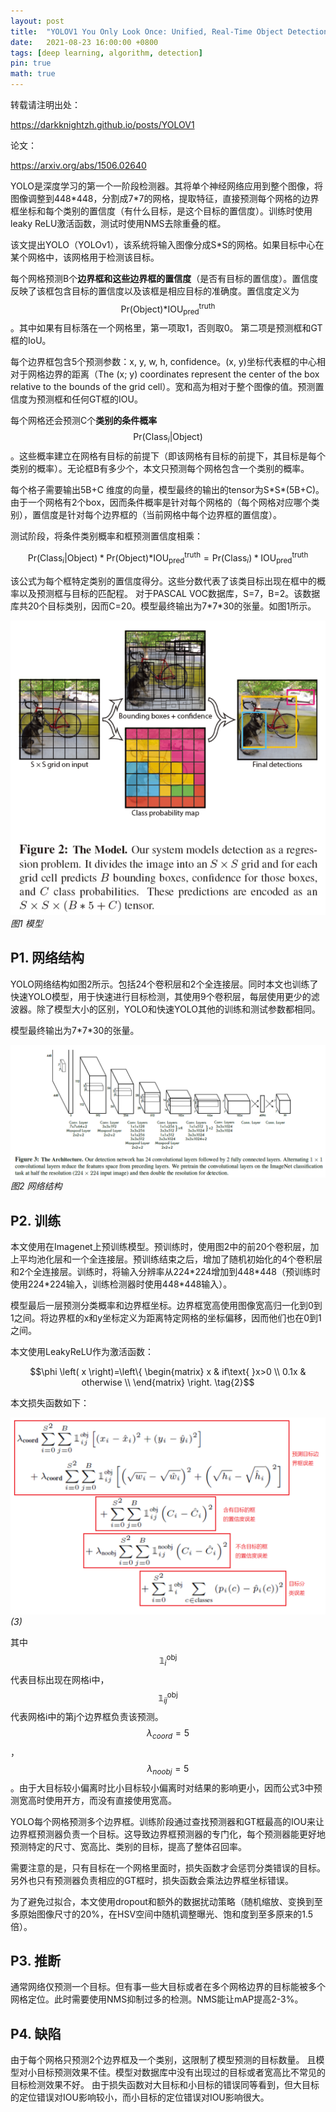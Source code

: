 ```yaml
---
layout: post
title:  "YOLOV1 You Only Look Once: Unified, Real-Time Object Detection"
date:   2021-08-23 16:00:00 +0800
tags: [deep learning, algorithm, detection]
pin: true
math: true
---
```


<style> h1 { border-bottom: none } </style>

转载请注明出处：

<https://darkknightzh.github.io/posts/YOLOV1>

论文：

<https://arxiv.org/abs/1506.02640>

YOLO是深度学习的第一个一阶段检测器。其将单个神经网络应用到整个图像，将图像调整到448\*448，分割成7\*7的网格，提取特征，直接预测每个网格的边界框坐标和每个类别的置信度（有什么目标，是这个目标的置信度）。训练时使用leaky ReLU激活函数，测试时使用NMS去除重叠的框。

该文提出YOLO（YOLOv1），该系统将输入图像分成S\*S的网格。如果目标中心在某个网格中，该网格用于检测该目标。

每个网格预测B个**边界框和这些边界框的置信度**（是否有目标的置信度）。置信度反映了该框包含目标的置信度以及该框是相应目标的准确度。置信度定义为
$$\text{Pr}\left( \text{Object} \right)\text{*IOU}_{\text{pred}}^{\text{truth}}$$
。其中如果有目标落在一个网格里，第一项取1，否则取0。 第二项是预测框和GT框的IoU。

每个边界框包含5个预测参数：x, y, w, h, confidence。(x, y)坐标代表框的中心相对于网格边界的距离（The (x; y) coordinates represent the center of the box relative to the bounds of the grid cell）。宽和高为相对于整个图像的值。预测置信度为预测框和任何GT框的IOU。

每个网格还会预测C个**类别的条件概率**
$$\text{Pr}\left( \text{Clas}{ {\text{s}}_{i}}\left| \text{Object} \right. \right)$$
。这些概率建立在网格有目标的前提下（即该网格有目标的前提下，其目标是每个类别的概率）。无论框B有多少个，本文只预测每个网格包含一个类别的概率。

每个格子需要输出5B+C 维度的向量，模型最终的输出的tensor为S\*S\*(5B+C)。由于一个网格有2个box，因而条件概率是针对每个网格的（每个网格对应哪个类别），置信度是针对每个边界框的（当前网格中每个边界框的置信度）。

测试阶段，将条件类别概率和框预测置信度相乘：

$$\text{Pr}\left( \text{Clas}{ {\text{s}}_{i}}\left| \text{Object} \right. \right)*\text{Pr}\left( \text{Object} \right)\text{*IOU}_{\text{pred}}^{\text{truth}}=\text{Pr}\left( \text{Clas}{ {\text{s}}_{i}} \right)*\text{IOU}_{\text{pred}}^{\text{truth}} \tag{1}$$

该公式为每个框特定类别的置信度得分。这些分数代表了该类目标出现在框中的概率以及预测框与目标的匹配程。
对于PASCAL VOC数据库，S=7，B=2。该数据库共20个目标类别，因而C=20。模型最终输出为7\*7\*30的张量。如图1所示。

![1](/assets/post/2021-08-25-YOLOV1/1model.png)
_图1 模型_

## P1. 网络结构

YOLO网络结构如图2所示。包括24个卷积层和2个全连接层。同时本文也训练了快速YOLO模型，用于快速进行目标检测，其使用9个卷积层，每层使用更少的滤波器。除了模型大小的区别，YOLO和快速YOLO其他的训练和测试参数都相同。

模型最终输出为7\*7\*30的张量。
 
![2](/assets/post/2021-08-25-YOLOV1/2architecture.png)
_图2 网络结构_

## P2. 训练

本文使用在Imagenet上预训练模型。预训练时，使用图2中的前20个卷积层，加上平均池化层和一个全连接层。预训练结束之后，增加了随机初始化的4个卷积层和2个全连接层。训练时，将输入分辨率从224\*224增加到448\*448（预训练时使用224\*224输入，训练检测器时使用448\*448输入）。

模型最后一层预测分类概率和边界框坐标。边界框宽高使用图像宽高归一化到0到1之间。将边界框的x和y坐标定义为距离特定网格的坐标偏移，因而他们也在0到1之间。

本文使用LeakyReLU作为激活函数：

$$\phi \left( x \right)=\left\{ \begin{matrix}
   x & if\text{ }x>0  \\
   0.1x & otherwise  \\
\end{matrix} \right. \tag{2}$$

本文损失函数如下：

![3](/assets/post/2021-08-25-YOLOV1/3loss.png)
_(3)_

其中
$$\mathbb{1}_{i}^{\text{obj}}$$
代表目标出现在网格i中，
$$\mathbb{1}_{ij}^{\text{obj}}$$
代表网格i中的第j个边界框负责该预测。
$${ {\lambda }_{coord}}=5$$
，
$${ {\lambda }_{noobj}}=5$$
。由于大目标较小偏离时比小目标较小偏离时对结果的影响更小，因而公式3中预测宽高时使用开方，而没有直接使用宽高。

YOLO每个网格预测多个边界框。训练阶段通过查找预测器和GT框最高的IOU来让边界框预测器负责一个目标。这导致边界框预测器的专门化，每个预测器能更好地预测特定的尺寸、宽高比、类别的目标，提高了整体召回率。

需要注意的是，只有目标在一个网格里面时，损失函数才会惩罚分类错误的目标。另外也只有预测器负责相应的GT框时，损失函数会乘法边界框坐标错误。

为了避免过拟合，本文使用dropout和额外的数据扰动策略（随机缩放、变换到至多原始图像尺寸的20%，在HSV空间中随机调整曝光、饱和度到至多原来的1.5倍）。

## P3. 推断

通常网络仅预测一个目标。但有事一些大目标或者在多个网格边界的目标能被多个网格定位。此时需要使用NMS抑制过多的检测。NMS能让mAP提高2-3%。

## P4. 缺陷

由于每个网格只预测2个边界框及一个类别，这限制了模型预测的目标数量。 且模型对小目标预测效果不佳。模型对数据库中没有出现过的目标或者宽高比不常见的目标检测效果不好。
由于损失函数对大目标和小目标的错误同等看到，但大目标的定位错误对IOU影响较小，而小目标的定位错误对IOU影响很大。
